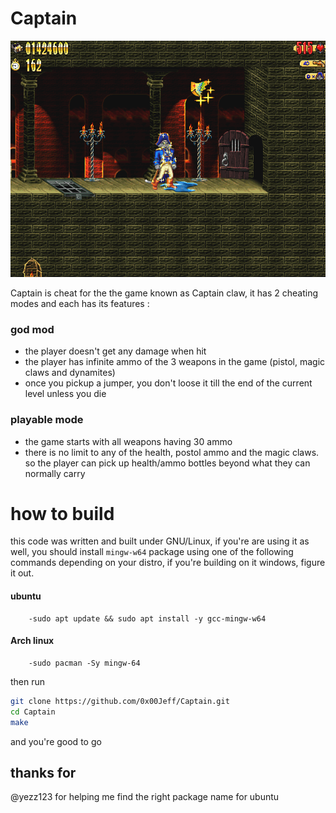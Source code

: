 # Captain

![claw.jpg](https://github.com/0x00Jeff/Captain/blob/main/Assets/claw.png)

Captain is cheat for the the game known as Captain claw, it has 2 cheating modes and each has its features : 

### god mod
- the player doesn't get any damage when hit
- the player has infinite ammo of the 3 weapons in the game (pistol, magic claws and dynamites)
- once you pickup a jumper, you don't loose it till the end of the current level unless you die 

### playable mode
- the game starts with all weapons having 30 ammo
- there is no limit to any of the health, postol ammo and the magic claws. so the player can pick up health/ammo bottles beyond what they can normally carry

# how to build
this code was written and built under GNU/Linux, if you're are using it as well, you should install `mingw-w64` package using one of the following commands depending on your distro, if you're building on it windows, figure it out.
#### ubuntu
        -sudo apt update && sudo apt install -y gcc-mingw-w64
#### Arch linux
        -sudo pacman -Sy mingw-64
        
then run 
```bash
git clone https://github.com/0x00Jeff/Captain.git
cd Captain
make
```
and you're good to go

## thanks for
@yezz123 for helping me find the right package name for ubuntu
